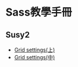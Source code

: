 Sass教學手冊
====================

Susy2
--------------------------

* [Grid settings(上)](docs/susy2/1.markdown)
* [Grid settings(中)](docs/susy2/2.markdown)
